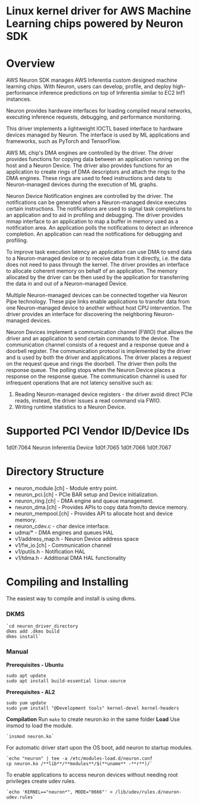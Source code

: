 # Linux kernel driver for AWS Machine Learning chips powered by Neuron SDK

# Overview

AWS Neuron SDK manages AWS Inferentia custom designed machine learning chips.
With Neuron, users can develop, profile, and deploy high-performance inference predictions on top of Inferentia similar to EC2 Inf1 instances.

Neuron provides hardware interfaces for loading compiled neural networks, executing inference requests, debugging, and performance monitoring.

This driver implements a lightweight IOCTL based interface to hardware devices managed by Neuron.
The interface is used by ML applications and frameworks, such as PyTorch and TensorFlow.

AWS ML chip's DMA engines are controlled by the driver.
The driver provides functions for copying data between an application running on the host and a Neuron Device.
The driver also provides functions for an application to create rings of DMA descriptors and attach the rings to the DMA engines.
These rings are used to feed instructions and data to Neuron-managed devices during the execution of ML graphs.

Neuron Device Notification engines are controlled by the driver.
The notifications can be generated when a Neuron-managed device executes certain instructions.
The notifications are used to signal task completions to an application and to aid in profiling and debugging.
The driver provides mmap interface to an application to map a buffer in memory used as a notification area.
An application polls the notifications to detect an inference completion.
An application can read the notifications for debugging and profiling.

To improve task execution latency an application can use DMA to send data to a Neuron-managed device or to receive data from it directly, i.e. the data does not need to pass through the kernel.
The driver provides an interface to allocate coherent memory on behalf of an application.
The memory allocated by the driver can be then used by the application for transferring the data in and out of a Neuron-managed Device.

Multiple Neuron-managed devices can be connected together via Neuron Pipe technology.
These pipe links enable applications to transfer data from one Neuron-managed device to another without host CPU intervention.
The driver provides an interface for discovering the neighboring Neuron-managed devices.

Neuron Devices implement a communication channel (FWIO) that allows the driver and an application to send certain commands to the device.  The communication channel consists of a request and a response queue and a doorbell register.  The communication protocol is implemented by the driver and is used by both the driver and applications.  The driver places a request on the request queue and rings the doorbell.  The driver then polls the response queue.  The polling stops when the Neuron Device places a response on the response queue.  The communication channel is used for infrequent operations that are not latency sensitive such as:

1. Reading Neuron-managed device registers - the driver avoid direct PCIe reads, instead, the driver issues a read command via FWIO.
2. Writing runtime statistics to a Neuron Device.

# Supported PCI Vendor ID/Device IDs

1d0f:7064  Neuron Inferentia Device
1d0f:7065
1d0f:7066
1d0f:7067

# Directory Structure

* neuron_module.[ch] - Module entry point.
* neuron_pci.[ch] - PCIe BAR setup and Device initialization.
* neuron_ring.[ch] - DMA engine and queue management.
* neuron_dma.[ch] - Provides APIs to copy data from/to device memory.
* neuron_mempool.[ch] - Provides API to allocate host and device memory.
* neuron_cdev.c - char device interface.
* udma/* - DMA engines and queues HAL
* v1/address_map.h - Neuron Device address space
* v1/fw_io.[ch] - Communication channel
* v1/putils.h - Notification HAL
* v1/tdma.h - Additional DMA HAL functionality

# Compiling and Installing

The easiest way to compile and install is using dkms.

### DKMS

```
`cd neuron_driver_directory
dkms add .dkms build
dkms install`
```

### Manual

**Prerequisites - Ubuntu**

```
sudo apt update
sudo apt install build-essential linux-source
```

**Prerequisites - AL2**

```
sudo yum update
sudo yum install "@Development tools" kernel-devel kernel-headers
```

**Compilation**
Run `make` to create neuron.ko in the same folder
**Load**
Use insmod to load the module.

```
`insmod neuron.ko`
```

For automatic driver start upon the OS boot, add neuron to startup modules.

```
`echo "neuron" | tee -a /etc/modules-load.d/neuron.conf
cp neuron.ko /**lib**/**modules**/$(**uname** -**r**)/`
```

To enable applications to access neuron devices without needing root privileges create udev rules.

```
`echo 'KERNEL=="neuron*", MODE="0666"' > /lib/udev/rules.d/neuron-udev.rules`
```


